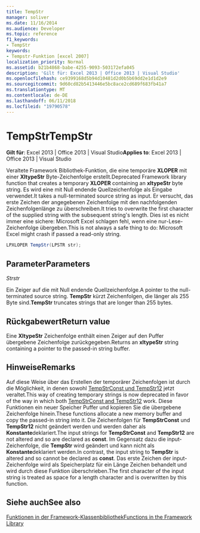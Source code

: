 ```yaml
---
title: TempStr
manager: soliver
ms.date: 11/16/2014
ms.audience: Developer
ms.topic: reference
f1_keywords:
- TempStr
keywords:
- Tempstr-Funktion [excel 2007]
localization_priority: Normal
ms.assetid: b21b4868-babe-4255-9093-503172efa045
description: 'Gilt für: Excel 2013 | Office 2013 | Visual Studio'
ms.openlocfilehash: ce9399168d5b94d10481d2d0b5b69dd2e1d1d2e9
ms.sourcegitcommit: 9d60cd82b5413446e5bc8ace2cd689f683fb41a7
ms.translationtype: MT
ms.contentlocale: de-DE
ms.lasthandoff: 06/11/2018
ms.locfileid: "19790578"
---
```

# <a name="tempstr"></a><span data-ttu-id="63ee3-104">TempStr</span><span class="sxs-lookup"><span data-stu-id="63ee3-104">TempStr</span></span>

 <span data-ttu-id="63ee3-105">**Gilt für**: Excel 2013 | Office 2013 | Visual Studio</span><span class="sxs-lookup"><span data-stu-id="63ee3-105">**Applies to**: Excel 2013 | Office 2013 | Visual Studio</span></span> 
  
<span data-ttu-id="63ee3-106">Veraltete Framework Bibliothek-Funktion, die eine temporäre **XLOPER** mit einer **XltypeStr** Byte-Zeichenfolge erstellt.</span><span class="sxs-lookup"><span data-stu-id="63ee3-106">Deprecated Framework library function that creates a temporary **XLOPER** containing an **xltypeStr** byte string.</span></span> <span data-ttu-id="63ee3-107">Es wird eine mit Null endende Quellzeichenfolge als Eingabe verwendet.</span><span class="sxs-lookup"><span data-stu-id="63ee3-107">It takes a null-terminated source string as input.</span></span> <span data-ttu-id="63ee3-108">Er versucht, das erste Zeichen der angegebenen Zeichenfolge mit den nachfolgenden Zeichenfolgenlänge zu überschreiben.</span><span class="sxs-lookup"><span data-stu-id="63ee3-108">It tries to overwrite the first character of the supplied string with the subsequent string's length.</span></span> <span data-ttu-id="63ee3-109">Dies ist es nicht immer eine sichere: Microsoft Excel schlagen fehl, wenn eine nur-Lese-Zeichenfolge übergeben.</span><span class="sxs-lookup"><span data-stu-id="63ee3-109">This is not always a safe thing to do: Microsoft Excel might crash if passed a read-only string.</span></span> 
  
```cs
LPXLOPER TempStr(LPSTR str);
```

## <a name="parameters"></a><span data-ttu-id="63ee3-110">Parameter</span><span class="sxs-lookup"><span data-stu-id="63ee3-110">Parameters</span></span>

 <span data-ttu-id="63ee3-111">_Str_</span><span class="sxs-lookup"><span data-stu-id="63ee3-111">_str_</span></span>
  
<span data-ttu-id="63ee3-112">Ein Zeiger auf die mit Null endende Quellzeichenfolge.</span><span class="sxs-lookup"><span data-stu-id="63ee3-112">A pointer to the null-terminated source string.</span></span> <span data-ttu-id="63ee3-113">**TempStr** kürzt Zeichenfolgen, die länger als 255 Byte sind.</span><span class="sxs-lookup"><span data-stu-id="63ee3-113">**TempStr** truncates strings that are longer than 255 bytes.</span></span> 
  
## <a name="return-value"></a><span data-ttu-id="63ee3-114">Rückgabewert</span><span class="sxs-lookup"><span data-stu-id="63ee3-114">Return value</span></span>

<span data-ttu-id="63ee3-115">Eine **XltypeStr** Zeichenfolge enthält einen Zeiger auf den Puffer übergebene Zeichenfolge zurückgegeben.</span><span class="sxs-lookup"><span data-stu-id="63ee3-115">Returns an **xltypeStr** string containing a pointer to the passed-in string buffer.</span></span> 
  
## <a name="remarks"></a><span data-ttu-id="63ee3-116">Hinweise</span><span class="sxs-lookup"><span data-stu-id="63ee3-116">Remarks</span></span>

<span data-ttu-id="63ee3-117">Auf diese Weise über das Erstellen der temporärer Zeichenfolgen ist durch die Möglichkeit, in denen sowohl [TempStrConst und TempStr12](tempstrconst-tempstr12.md) jetzt veraltet.</span><span class="sxs-lookup"><span data-stu-id="63ee3-117">This way of creating temporary strings is now deprecated in favor of the way in which both [TempStrConst and TempStr12](tempstrconst-tempstr12.md) work.</span></span> <span data-ttu-id="63ee3-118">Diese Funktionen ein neuer Speicher Puffer und kopieren Sie die übergebene Zeichenfolge hinein.</span><span class="sxs-lookup"><span data-stu-id="63ee3-118">These functions allocate a new memory buffer and copy the passed-in string into it.</span></span> <span data-ttu-id="63ee3-119">Die Zeichenfolgen für **TempStrConst** und **TempStr12** nicht geändert werden und werden daher als **Konstante**deklariert.</span><span class="sxs-lookup"><span data-stu-id="63ee3-119">The input strings for **TempStrConst** and **TempStr12** are not altered and so are declared as **const**.</span></span> <span data-ttu-id="63ee3-120">Im Gegensatz dazu die input-Zeichenfolge, die **TempStr** wird geändert und kann nicht als **Konstante**deklariert werden.</span><span class="sxs-lookup"><span data-stu-id="63ee3-120">In contrast, the input string to **TempStr** is altered and so cannot be declared as **const**.</span></span> <span data-ttu-id="63ee3-121">Das erste Zeichen der input-Zeichenfolge wird als Speicherplatz für ein Länge Zeichen behandelt und wird durch diese Funktion überschrieben.</span><span class="sxs-lookup"><span data-stu-id="63ee3-121">The first character of the input string is treated as space for a length character and is overwritten by this function.</span></span>
  
## <a name="see-also"></a><span data-ttu-id="63ee3-122">Siehe auch</span><span class="sxs-lookup"><span data-stu-id="63ee3-122">See also</span></span>



[<span data-ttu-id="63ee3-123">Funktionen in der Framework-Klassenbibliothek</span><span class="sxs-lookup"><span data-stu-id="63ee3-123">Functions in the Framework Library</span></span>](functions-in-the-framework-library.md)

